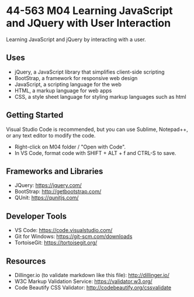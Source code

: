# 44-563 M04 Learning JavaScript and JQuery with User Interaction

Learning JavaScript and jQuery by interacting with a user. 

## Uses

- jQuery, a JavaScript library that simplifies client-side scripting
- BootStrap, a framework for responsive web design 
- JavaScript, a scripting language for the web
- HTML, a markup language for web apps
- CSS, a style sheet language for styling markup languages such as html

## Getting Started

Visual Studio Code is recommended, but you can use Sublime, Notepad++, or any text editor to modify the code. 

- Right-click on M04 folder / "Open with Code".
- In VS Code, format code with SHIFT + ALT + f and CTRL-S to save.

## Frameworks and Libraries

- JQuery: <https://jquery.com/>
- BootStrap: <http://getbootstrap.com/>
- QUnit: <https://qunitjs.com/>

## Developer Tools

- VS Code: <https://code.visualstudio.com/>
- Git for Windows: <https://git-scm.com/downloads>
- TortoiseGit: <https://tortoisegit.org/>

## Resources

- Dillinger.io (to validate markdown like this file): <http://dillinger.io/>
- W3C Markup Validation Service: <https://validator.w3.org/>
- Code Beautify CSS Validator: <http://codebeautify.org/cssvalidate>
